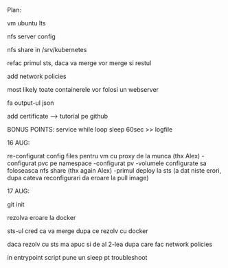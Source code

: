 
Plan:

vm ubuntu lts  

nfs server config

nfs share in /srv/kubernetes

refac primul sts, daca va merge vor merge si restul

add network policies

most likely toate containerele vor folosi un webserver

fa output-ul json

add certificate --> tutorial pe github

BONUS POINTS: service while loop sleep 60sec >> logfile


16 AUG:

re-configurat config files pentru vm cu proxy de la munca (thx Alex)
-configurat pvc pe namespace
-configurat pv 
-volumele configurate sa foloseasca nfs share (thx again Alex)
-primul deploy la sts (a dat niste erori, dupa cateva reconfigurari da eroare la pull image)

17 AUG:

git init

rezolva eroare la docker

sts-ul cred ca  va merge dupa ce rezolv cu docker

daca rezolv cu sts ma apuc si de al 2-lea dupa care fac network policies



in entrypoint script pune un sleep pt troubleshoot
